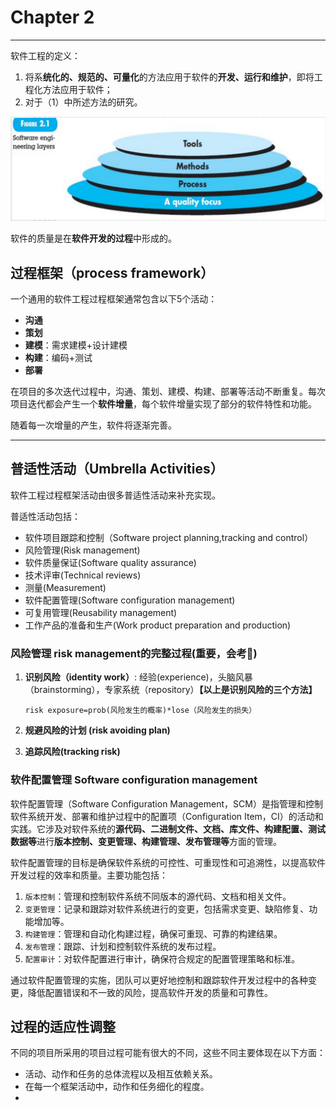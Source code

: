 # Chapter 2

---

软件工程的定义：

1. 将系**统化的、规范的、可量化**的方法应用于软件的**开发、运行和维护**，即将工程化方法应用于软件；
2. 对于（1）中所述方法的研究。

![Software engineering layers](/软件工程/img/Software%20engineering%20layers.png)



软件的质量是在**软件开发的过程**中形成的。  

## 过程框架（process framework）

一个通用的软件工程过程框架通常包含以下5个活动：  

- **沟通** 
- **策划**
- **建模**：需求建模+设计建模  
- **构建**：编码+测试
- **部署**

在项目的多次迭代过程中，沟通、策划、建模、构建、部署等活动不断重复。每次项目迭代都会产生一个**软件增量**，每个软件增量实现了部分的软件特性和功能。  

随着每一次增量的产生，软件将逐渐完善。

---

## 普适性活动（Umbrella Activities）

软件工程过程框架活动由很多普适性活动来补充实现。  

普适性活动包括：

- 软件项目跟踪和控制（Software project planning,tracking and control）
- 风险管理(Risk management)
- 软件质量保证(Software quality assurance)
- 技术评审(Technical reviews)
- 测量(Measurement)
- 软件配置管理(Software configuration management)
- 可复用管理(Reusability management)
- 工作产品的准备和生产(Work product preparation and production)

### 风险管理 risk management的完整过程(重要，会考🌟)

1. **识别风险（identity work）**: 经验(experience)，头脑风暴（brainstorming），专家系统（repository）**【以上是识别风险的三个方法】**  
   
   ```risk exposure=prob(风险发生的概率)*lose（风险发生的损失）```

2. **规避风险的计划 (risk avoiding plan)** 
   
3. **追踪风险(tracking risk)** 

### 软件配置管理 Software configuration management

软件配置管理（Software Configuration Management，SCM）是指管理和控制软件系统开发、部署和维护过程中的配置项（Configuration Item，CI）的活动和实践。它涉及对软件系统的**源代码、二进制文件、文档、库文件、构建配置、测试数据等**进行**版本控制、变更管理、构建管理、发布管理等**方面的管理。

软件配置管理的目标是确保软件系统的可控性、可重现性和可追溯性，以提高软件开发过程的效率和质量。主要功能包括：

1. ```版本控制```：管理和控制软件系统不同版本的源代码、文档和相关文件。
2. ```变更管理```：记录和跟踪对软件系统进行的变更，包括需求变更、缺陷修复、功能增加等。
3. ```构建管理```：管理和自动化构建过程，确保可重现、可靠的构建结果。
4. ```发布管理```：跟踪、计划和控制软件系统的发布过程。
5. ```配置审计```：对软件配置进行审计，确保符合规定的配置管理策略和标准。

通过软件配置管理的实施，团队可以更好地控制和跟踪软件开发过程中的各种变更，降低配置错误和不一致的风险，提高软件开发的质量和可靠性。

## 过程的适应性调整

不同的项目所采用的项目过程可能有很大的不同，这些不同主要体现在以下方面：

- 活动、动作和任务的总体流程以及相互依赖关系。
- 在每一个框架活动中，动作和任务细化的程度。
- 